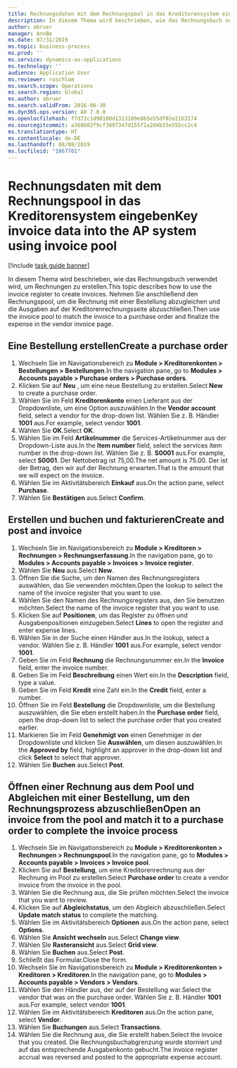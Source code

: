 ```yaml
---
title: Rechnungsdaten mit dem Rechnungspool in das Kreditorensystem eingeben
description: In diesem Thema wird beschrieben, wie das Rechnungsbuch verwendet wird, um Rechnungen zu erstellen.
author: abruer
manager: AnnBe
ms.date: 07/31/2019
ms.topic: business-process
ms.prod: ''
ms.service: dynamics-ax-applications
ms.technology: ''
audience: Application User
ms.reviewer: roschlom
ms.search.scope: Operations
ms.search.region: Global
ms.author: abruer
ms.search.validFrom: 2016-06-30
ms.dyn365.ops.version: AX 7.0.0
ms.openlocfilehash: f7d72c1d98100d1313109e8b5e55df02e2163174
ms.sourcegitcommit: a368682f9cf3897347d155f1a2d4b33e555cc2c4
ms.translationtype: HT
ms.contentlocale: de-DE
ms.lasthandoff: 08/08/2019
ms.locfileid: "1867701"
---
```

# <a name="key-invoice-data-into-the-ap-system-using-invoice-pool"></a><span data-ttu-id="b89e5-103">Rechnungsdaten mit dem Rechnungspool in das Kreditorensystem eingeben</span><span class="sxs-lookup"><span data-stu-id="b89e5-103">Key invoice data into the AP system using invoice pool</span></span>

[!include [task guide banner](../../includes/task-guide-banner.md)]

<span data-ttu-id="b89e5-104">In diesem Thema wird beschrieben, wie das Rechnungsbuch verwendet wird, um Rechnungen zu erstellen.</span><span class="sxs-lookup"><span data-stu-id="b89e5-104">This topic describes how to use the invoice register to create invoices.</span></span> <span data-ttu-id="b89e5-105">Nehmen Sie anschließend den Rechnungspool, um die Rechnung mit einer Bestellung abzugleichen und die Ausgaben auf der Kreditorenrechnungsseite abzuschließen.</span><span class="sxs-lookup"><span data-stu-id="b89e5-105">Then use the invoice pool to match the invoice to a purchase order and finalize the expense in the vendor invoice page.</span></span>


## <a name="create-a-purchase-order"></a><span data-ttu-id="b89e5-106">Eine Bestellung erstellen</span><span class="sxs-lookup"><span data-stu-id="b89e5-106">Create a purchase order</span></span>
1. <span data-ttu-id="b89e5-107">Wechseln Sie im Navigationsbereich zu **Module > Kreditorenkonten > Bestellungen > Bestellungen**.</span><span class="sxs-lookup"><span data-stu-id="b89e5-107">In the navigation pane, go to **Modules > Accounts payable > Purchase orders > Purchase orders**.</span></span>
2. <span data-ttu-id="b89e5-108">Klicken Sie auf **Neu** , um eine neue Bestellung zu erstellen.</span><span class="sxs-lookup"><span data-stu-id="b89e5-108">Select **New** to create a purchase order.</span></span>
3. <span data-ttu-id="b89e5-109">Wählen Sie im Feld **Kreditorenkonto** einen Lieferant aus der Dropdownliste, um eine Option auszuwählen.</span><span class="sxs-lookup"><span data-stu-id="b89e5-109">In the **Vendor account** field, select a vendor for the drop-down list.</span></span> <span data-ttu-id="b89e5-110">Wählen Sie z. B. Händler **1001** aus.</span><span class="sxs-lookup"><span data-stu-id="b89e5-110">For example, select vendor **1001**.</span></span>
4. <span data-ttu-id="b89e5-111">Wählen Sie **OK**.</span><span class="sxs-lookup"><span data-stu-id="b89e5-111">Select **OK**.</span></span>
5. <span data-ttu-id="b89e5-112">Wählen Sie im Feld **Artikelnummer** die Services-Artikelnummer aus der Dropdown-Liste aus.</span><span class="sxs-lookup"><span data-stu-id="b89e5-112">In the **Item number** field, select the services item number in the drop-down list.</span></span> <span data-ttu-id="b89e5-113">Wählen Sie z. B. **S0001** aus.</span><span class="sxs-lookup"><span data-stu-id="b89e5-113">For example, select **S0001**.</span></span> <span data-ttu-id="b89e5-114">Der Nettobetrag ist 75,00.</span><span class="sxs-lookup"><span data-stu-id="b89e5-114">The net amount is 75.00.</span></span>  <span data-ttu-id="b89e5-115">Der ist der Betrag, den wir auf der Rechnung erwarten.</span><span class="sxs-lookup"><span data-stu-id="b89e5-115">That is the amount that we will expect on the invoice.</span></span>  
6. <span data-ttu-id="b89e5-116">Wählen Sie im Aktivitätsbereich **Einkauf** aus.</span><span class="sxs-lookup"><span data-stu-id="b89e5-116">On the action pane, select **Purchase**.</span></span>
7. <span data-ttu-id="b89e5-117">Wählen Sie **Bestätigen** aus.</span><span class="sxs-lookup"><span data-stu-id="b89e5-117">Select **Confirm**.</span></span>

## <a name="create-and-post-and-invoice"></a><span data-ttu-id="b89e5-118">Erstellen und buchen und fakturieren</span><span class="sxs-lookup"><span data-stu-id="b89e5-118">Create and post and invoice</span></span>
1. <span data-ttu-id="b89e5-119">Wechseln Sie im Navigationsbereich zu **Module > Kreditoren > Rechnungen > Rechnungserfassung**.</span><span class="sxs-lookup"><span data-stu-id="b89e5-119">In the navigation pane, go to **Modules > Accounts payable > Invoices > Invoice register**.</span></span>
2. <span data-ttu-id="b89e5-120">Wählen Sie **Neu** aus.</span><span class="sxs-lookup"><span data-stu-id="b89e5-120">Select **New**.</span></span>
3. <span data-ttu-id="b89e5-121">Öffnen Sie die Suche, um den Namen des Rechnungsregisters auswählen, das Sie verwenden möchten.</span><span class="sxs-lookup"><span data-stu-id="b89e5-121">Open the lookup to select the name of the invoice register that you want to use.</span></span>
4. <span data-ttu-id="b89e5-122">Wählen Sie den Namen des Rechnungsregisters aus, den Sie benutzen möchten.</span><span class="sxs-lookup"><span data-stu-id="b89e5-122">Select the name of the invoice register that you want to use.</span></span>
5. <span data-ttu-id="b89e5-123">Klicken Sie auf **Positionen**, um das Register zu öffnen und Ausgabenpositionen einzugeben.</span><span class="sxs-lookup"><span data-stu-id="b89e5-123">Select **Lines** to open the register and enter expense lines.</span></span>
6. <span data-ttu-id="b89e5-124">Wählen Sie in der Suche einen Händler aus.</span><span class="sxs-lookup"><span data-stu-id="b89e5-124">In the lookup, select a vendor.</span></span> <span data-ttu-id="b89e5-125">Wählen Sie z. B. Händler **1001** aus.</span><span class="sxs-lookup"><span data-stu-id="b89e5-125">For example, select vendor **1001**.</span></span>
7. <span data-ttu-id="b89e5-126">Geben Sie im Feld **Rechnung** die Rechnungsnummer ein.</span><span class="sxs-lookup"><span data-stu-id="b89e5-126">In the **Invoice** field, enter the invoice number.</span></span>
8. <span data-ttu-id="b89e5-127">Geben Sie im Feld **Beschreibung** einen Wert ein.</span><span class="sxs-lookup"><span data-stu-id="b89e5-127">In the **Description** field, type a value.</span></span>
9. <span data-ttu-id="b89e5-128">Geben Sie im Feld **Kredit** eine Zahl ein.</span><span class="sxs-lookup"><span data-stu-id="b89e5-128">In the **Credit** field, enter a number.</span></span>
10. <span data-ttu-id="b89e5-129">Öffnen Sie im Feld **Bestellung** die Dropdownliste, um die Bestellung auszuwählen, die Sie eben erstellt haben.</span><span class="sxs-lookup"><span data-stu-id="b89e5-129">In the **Purchase order** field, open the drop-down list to select the purchase order that you created earlier.</span></span>
11. <span data-ttu-id="b89e5-130">Markieren Sie im Feld **Genehmigt von** einen Genehmiger in der Dropdownliste und klicken Sie **Auswählen**, um diesen auszuwählen.</span><span class="sxs-lookup"><span data-stu-id="b89e5-130">In the **Approved by** field, highlight an approver in the drop-down list and click **Select** to select that approver.</span></span>
12. <span data-ttu-id="b89e5-131">Wählen Sie **Buchen** aus.</span><span class="sxs-lookup"><span data-stu-id="b89e5-131">Select **Post**.</span></span>

## <a name="open-an-invoice-from-the-pool-and-match-it-to-a-purchase-order-to-complete-the-invoice-process"></a><span data-ttu-id="b89e5-132">Öffnen einer Rechnung aus dem Pool und Abgleichen mit einer Bestellung, um den Rechnungsprozess abzuschließen</span><span class="sxs-lookup"><span data-stu-id="b89e5-132">Open an invoice from the pool and match it to a purchase order to complete the invoice process</span></span>
1. <span data-ttu-id="b89e5-133">Wechseln Sie im Navigationsbereich zu **Module > Kreditorenkonten > Rechnungen > Rechnungspool**.</span><span class="sxs-lookup"><span data-stu-id="b89e5-133">In the navigation pane, go to **Modules > Accounts payable > Invoices > Invoice pool**.</span></span>
2. <span data-ttu-id="b89e5-134">Klicken Sie auf **Bestellung**, um eine Kreditorenrechnung aus der Rechnung im Pool zu erstellen.</span><span class="sxs-lookup"><span data-stu-id="b89e5-134">Select **Purchase order** to create a vendor invoice from the invoice in the pool.</span></span>
3. <span data-ttu-id="b89e5-135">Wählen Sie die Rechnung aus, die Sie prüfen möchten.</span><span class="sxs-lookup"><span data-stu-id="b89e5-135">Select the invoice that you want to review.</span></span>
4. <span data-ttu-id="b89e5-136">Klicken Sie auf **Abgleichstatus**, um den Abgleich abzuschließen.</span><span class="sxs-lookup"><span data-stu-id="b89e5-136">Select **Update match status** to complete the matching.</span></span>
5. <span data-ttu-id="b89e5-137">Wählen Sie im Aktivitätsbereich **Optionen** aus.</span><span class="sxs-lookup"><span data-stu-id="b89e5-137">On the action pane, select **Options**.</span></span>
6. <span data-ttu-id="b89e5-138">Wählen Sie **Ansicht wechseln** aus.</span><span class="sxs-lookup"><span data-stu-id="b89e5-138">Select **Change view**.</span></span>
7. <span data-ttu-id="b89e5-139">Wählen SIe **Rasteransicht** aus.</span><span class="sxs-lookup"><span data-stu-id="b89e5-139">Select **Grid view**.</span></span>
8. <span data-ttu-id="b89e5-140">Wählen Sie **Buchen** aus.</span><span class="sxs-lookup"><span data-stu-id="b89e5-140">Select **Post**.</span></span>
9. <span data-ttu-id="b89e5-141">Schließt das Formular.</span><span class="sxs-lookup"><span data-stu-id="b89e5-141">Close the form.</span></span>
10. <span data-ttu-id="b89e5-142">Wechseln Sie im Navigationsbereich zu **Module > Kreditorenkonten > Kreditoren > Kreditoren**.</span><span class="sxs-lookup"><span data-stu-id="b89e5-142">In the navigation pane, go to **Modules > Accounts payable > Vendors > Vendors**.</span></span>
11. <span data-ttu-id="b89e5-143">Wählen Sie den Händler aus, der auf der Bestellung war.</span><span class="sxs-lookup"><span data-stu-id="b89e5-143">Select the vendor that was on the purchase order.</span></span> <span data-ttu-id="b89e5-144">Wählen Sie z. B. Händler **1001** aus.</span><span class="sxs-lookup"><span data-stu-id="b89e5-144">For example, select vendor **1001**.</span></span>
12. <span data-ttu-id="b89e5-145">Wählen Sie im Aktivitätsbereich **Kreditoren** aus.</span><span class="sxs-lookup"><span data-stu-id="b89e5-145">On the action pane, select **Vendor**.</span></span>
13. <span data-ttu-id="b89e5-146">Wählen Sie **Buchungen** aus.</span><span class="sxs-lookup"><span data-stu-id="b89e5-146">Select **Transactions**.</span></span>
14. <span data-ttu-id="b89e5-147">Wählen Sie die Rechnung aus, die Sie erstellt haben.</span><span class="sxs-lookup"><span data-stu-id="b89e5-147">Select the invoice that you created.</span></span> <span data-ttu-id="b89e5-148">Die Rechnungsbuchabgrenzung wurde storniert und auf das entsprechende Ausgabenkonto gebucht.</span><span class="sxs-lookup"><span data-stu-id="b89e5-148">The invoice register accrual was reversed and posted to the appropriate expense account.</span></span>  

